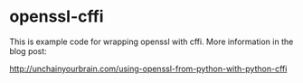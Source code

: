 openssl-cffi
============

This is example code for wrapping openssl with cffi. More information in the blog post:

http://unchainyourbrain.com/using-openssl-from-python-with-python-cffi
